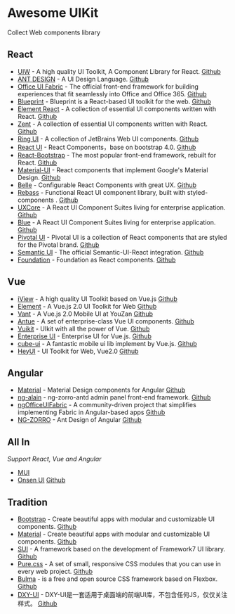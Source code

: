 Awesome UIKit
===

Collect Web components library

## React

- [UIW](http://uiw-react.github.io/) - A high quality UI Toolkit, A Component Library for React. [Github](https://github.com/uiw-react/uiw)
- [ANT DESIGN](https://ant.design/index-cn/) - A UI Design Language. [Github](https://github.com/ant-design/ant-design)
- [Office UI Fabric](https://developer.microsoft.com/en-us/fabric) - The official front-end framework for building experiences that fit seamlessly into Office and Office 365. [Github](https://github.com/OfficeDev/office-ui-fabric-react)
- [Blueprint](http://blueprintjs.com/) - Blueprint is a React-based UI toolkit for the web.  [Github](https://github.com/palantir/blueprint)
- [Element React](https://eleme.github.io/element-react/) - A collection of essential UI components written with React.  [Github](https://github.com/eleme/element-react)
- [Zent](https://www.youzanyun.com/zanui/zent) - A collection of essential UI components written with React.  [Github](https://github.com/youzan/zent)
- [Ring UI](https://jetbrains.org/ring-ui/index.html) - A collection of JetBrains Web UI components. [Github](https://github.com/JetBrains/ring-ui)
- [React UI](http://lobos.github.io/react-ui/) - React Components，base on bootstrap 4.0. [Github](https://github.com/Lobos/react-ui)
- [React-Bootstrap](https://react-bootstrap.github.io/) - The most popular front-end framework, rebuilt for React. [Github](https://github.com/react-bootstrap/react-bootstrap)
- [Material-UI](http://www.material-ui.com/#/) - React components that implement Google's Material Design. [Github](https://github.com/callemall/material-ui)
- [Belle](http://nikgraf.github.io/belle/) - Configurable React Components with great UX. [Github](https://github.com/callemall/material-ui)
- [Rebass](http://jxnblk.com/rebass/) - Functional React UI component library, built with styled-components . [Github](https://github.com/jxnblk/rebass)
- [UXCore](http://uxco.re/) - A React UI Component Suites living for enterprise application. [Github](https://github.com/uxcore)
- [Blue](https://github.com/helpscout/blue) - A React UI Component Suites living for enterprise application. [Github](https://github.com/helpscout/blue)
- [Pivotal UI](https://styleguide.pivotal.io/) - Pivotal UI is a collection of React components that are styled for the Pivotal brand. [Github](https://github.com/pivotal-cf/pivotal-ui)
- [Semantic UI](https://react.semantic-ui.com) - The official Semantic-UI-React integration. [Github](https://github.com/pivotal-cf/pivotal-ui)
- [Foundation](https://react.foundation) -  Foundation as React components. [Github](https://github.com/nordsoftware/react-foundation)

## Vue

- [iView](https://www.iviewui.com/) - A high quality UI Toolkit based on Vue.js [Github](https://github.com/iview/iview)
- [Element](http://element.eleme.io/) - A Vue.js 2.0 UI Toolkit for Web [Github](https://github.com/elemefe)
- [Vant](https://www.youzanyun.com/zanui) - A Vue.js 2.0 Mobile UI at YouZan [Github](https://github.com/youzan/vant)
- [Antue](https://zzuu666.github.io/antue/) - A set of enterprise-class Vue UI components. [Github](https://github.com/zzuu666/antue)
- [Vuikit](https://vuikit.js.org) - UIkit with all the power of Vue. [Github](https://github.com/vuikit/vuikit)
- [Enterprise UI](https://ecomfe.github.io/veui/components/) - Enterprise UI for Vue.js. [Github](https://github.com/ecomfe/veui)
- [cube-ui](https://didi.github.io/cube-ui/) - A fantastic mobile ui lib implement by Vue.js. [Github](https://github.com/ecomfe/veui)
- [HeyUI](http://www.heyui.top/) - UI Toolkit for Web, Vue2.0 [Github](https://github.com/heyui/heyui)

## Angular

- [Material](https://ng.ant.design/#/docs/angular/introduce) - Material Design components for Angular [Github](https://github.com/angular/material2)
- [ng-alain](http://ng-alain.com/) - ng-zorro-antd admin panel front-end framework. [Github](https://github.com/cipchk/ng-alain/)
- [ngOfficeUIFabric](https://ng.ant.design/#/docs/angular/introduce) - A community-driven project that simplifies implementing Fabric in Angular-based apps [Github](https://github.com/ngOfficeUIFabric/ng-officeuifabric)
- [NG-ZORRO](https://material.angular.io) - Ant Design of Angular [Github](https://github.com/NG-ZORRO/ng-zorro-antd)

## All In

_Support React, Vue and Angular_

- [MUI](https://www.muicss.com/)
- [Onsen UI](https://onsen.io/) [Github](https://github.com/OnsenUI/OnsenUI)


## Tradition

- [Bootstrap](http://getbootstrap.com) - Create beautiful apps with modular and customizable UI components. [Github](https://github.com/twbs/bootstrap)
- [Material](https://material.io) - Create beautiful apps with modular and customizable UI components. [Github](https://github.com/material-components)
- [SUI](http://m.sui.taobao.org/) - A framework based on the development of Framework7 UI library. [Github](https://github.com/sdc-alibaba/SUI-Mobile)
- [Pure.css](https://purecss.io/) - A set of small, responsive CSS modules that you can use in every web project. [Github](https://github.com/yahoo/pure/)
- [Bulma](https://purecss.io/) - is a free and open source CSS framework based on Flexbox. [Github](https://github.com/jgthms/bulma)
- [DXY-UI](https://dxy-f2e.github.io/dxy-ui/docs/) - DXY-UI是一套适用于桌面端的前端UI库，不包含任何JS，仅仅关注样式。 [Github](https://github.com/jgthms/bulma)
